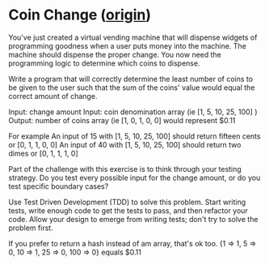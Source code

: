 # Coin Change ([origin](https://web.archive.org/web/20130216063932/http://craftsmanship.sv.cmu.edu/exercises/coin-change-kata))

You've just created a virtual vending machine that will dispense widgets of programming goodness when a user puts money into the machine.
The machine should dispense the proper change.
You now need the programming logic to determine which coins to dispense.

Write a program that will correctly determine the least number of coins to be given to the user such that the sum of the coins' value would equal the correct amount of change.

Input: change amount
Input: coin denomination array (ie [1, 5, 10, 25, 100] )
Output: number of coins array (ie [1, 0, 1, 0, 0] would represent $0.11

For example
An input of 15 with [1, 5, 10, 25, 100] should return fifteen cents or [0, 1, 1, 0, 0]
An input of 40 with [1, 5, 10, 25, 100] should return two dimes or [0, 1, 1, 1, 0]

Part of the challenge with this exercise is to think through your testing strategy.
Do you test every possible input for the change amount, or do you test specific boundary cases?

Use Test Driven Development (TDD) to solve this problem.
Start writing tests, write enough code to get the tests to pass, and then refactor your code.
Allow your design to emerge from writing tests; don't try to solve the problem first.

If you prefer to return a hash instead of am array, that's ok too.  {1 => 1, 5 => 0, 10 => 1, 25 => 0, 100 => 0} equals $0.11
 
 